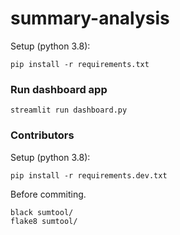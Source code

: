 # summary-analysis

Setup (python 3.8):
```
pip install -r requirements.txt
```

### Run dashboard app
```
streamlit run dashboard.py
```


### Contributors

Setup (python 3.8):
```
pip install -r requirements.dev.txt
```

Before commiting.

```
black sumtool/
flake8 sumtool/
```

